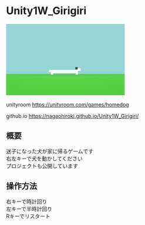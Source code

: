 ﻿# Unity1W_Girigiri

![dog](Dog.png)

unityroom
https://unityroom.com/games/homedog

github.io
https://nagaohiroki.github.io/Unity1W_Girigiri/

概要
---
迷子になった犬が家に帰るゲームです  
右左キーで犬を動かしてください  
プロジェクトも公開しています  

操作方法
---
右キーで時計回り  
左キーで半時計回り  
Rキーでリスタート  

